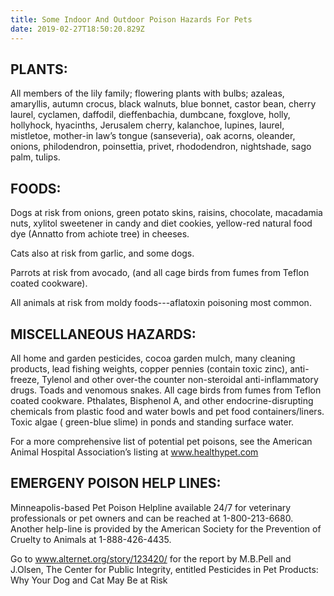 ```yaml
---
title: Some Indoor And Outdoor Poison Hazards For Pets
date: 2019-02-27T18:50:20.829Z
---
```

## PLANTS:

All members of the lily family; flowering plants with bulbs; azaleas, amaryllis, autumn crocus, black walnuts,  blue bonnet, castor bean, cherry laurel, cyclamen, daffodil, dieffenbachia, dumbcane, foxglove, holly, hollyhock, hyacinths, Jerusalem cherry, kalanchoe, lupines, laurel, mistletoe, mother-in law’s tongue (sanseveria), oak acorns, oleander, onions, philodendron, poinsettia, privet, rhododendron, nightshade, sago palm, tulips.

## FOODS:

Dogs at risk from onions, green potato skins, raisins, chocolate,  macadamia nuts, xylitol sweetener in candy and diet cookies, yellow-red natural food dye (Annatto from achiote tree) in cheeses.

Cats also at risk from garlic, and some dogs.

Parrots at risk from avocado, (and all cage birds from fumes from Teflon coated cookware).

All animals at risk from moldy foods---aflatoxin poisoning most common.

## MISCELLANEOUS HAZARDS:

All home and garden pesticides, cocoa garden mulch, many cleaning products, lead fishing weights, copper pennies (contain toxic zinc), anti-freeze, Tylenol and other over-the counter non-steroidal anti-inflammatory drugs. Toads and venomous snakes. All cage birds from fumes from Teflon coated cookware. Pthalates, Bisphenol A, and other endocrine-disrupting chemicals from plastic food and water bowls and pet food containers/liners. Toxic algae ( green-blue slime) in ponds and standing surface water.

For a more comprehensive list of potential pet poisons, see the American Animal Hospital Association’s listing at www.healthypet.com

##  EMERGENY POISON HELP LINES:

Minneapolis-based Pet Poison Helpline available 24/7 for veterinary professionals or pet owners and can be reached at 1-800-213-6680. Another help-line is provided by the American Society for the Prevention of Cruelty to Animals at 1-888-426-4435.

Go to www.alternet.org/story/123420/ for the report by M.B.Pell and J.Olsen, The Center for Public Integrity, entitled Pesticides in Pet Products: Why Your Dog and Cat May Be at Risk
